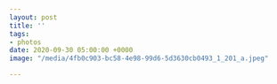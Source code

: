 ```yaml
---
layout: post
title: ''
tags:
- photos
date: 2020-09-30 05:00:00 +0000
image: "/media/4fb0c903-bc58-4e98-99d6-5d3630cb0493_1_201_a.jpeg"

---
```

